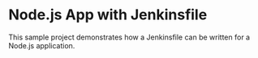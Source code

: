 # Node.js App with Jenkinsfile

This sample project demonstrates how a Jenkinsfile can be written for a Node.js application.
